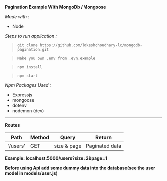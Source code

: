 **Pagination Example With MongoDb / Mongoose**

_Made with :_

- Node

_Steps to run application :_

> `git clone https://github.com/lokeshchoudhary-lc/mongodb-pagination.git`

> `Make you own .env from .evn.example`

> `npm install`

> `npm start`

_Npm Packages Used :_

- Expressjs
- mongoose
- dotenv
- nodemon (dev)

---

**Routes**

| Path     | Method | Query       | Return         |
| -------- | ------ | ----------- | -------------- |
| '/users' | GET    | size & page | Paginated data |

**Example: localhost:5000/users?size=2&page=1**

**Before using Api add some dummy data into the database(see the user model in models/user.js)**
